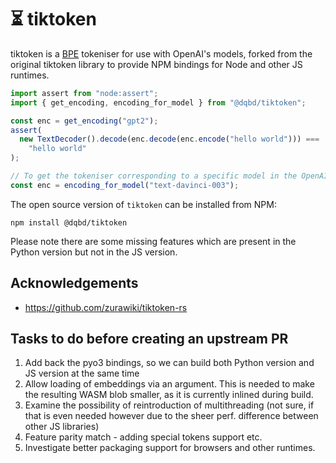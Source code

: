 # ⏳ tiktoken

tiktoken is a [BPE](https://en.wikipedia.org/wiki/Byte_pair_encoding) tokeniser for use with
OpenAI's models, forked from the original tiktoken library to provide NPM bindings for Node and other JS runtimes.

```typescript
import assert from "node:assert";
import { get_encoding, encoding_for_model } from "@dqbd/tiktoken";

const enc = get_encoding("gpt2");
assert(
  new TextDecoder().decode(enc.decode(enc.encode("hello world"))) ===
    "hello world"
);

// To get the tokeniser corresponding to a specific model in the OpenAI API:
const enc = encoding_for_model("text-davinci-003");
```

The open source version of `tiktoken` can be installed from NPM:

```
npm install @dqbd/tiktoken
```

Please note there are some missing features which are present in the Python version but not in the JS version. 

## Acknowledgements

- https://github.com/zurawiki/tiktoken-rs

## Tasks to do before creating an upstream PR

1. Add back the pyo3 bindings, so we can build both Python version and JS version at the same time
2. Allow loading of embeddings via an argument. This is needed to make the resulting WASM blob smaller, as it is currently inlined during build.
3. Examine the possibility of reintroduction of multithreading (not sure, if that is even needed however due to the sheer perf. difference between other JS libraries)
4. Feature parity match - adding special tokens support etc.
5. Investigate better packaging support for browsers and other runtimes. 